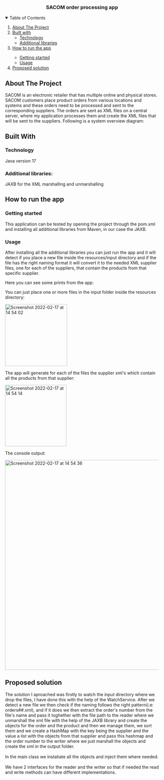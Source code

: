 <!-- PROJECT LOGO -->


<h3 align="center"> SACOM order processing app </h3>



<!-- TABLE OF CONTENTS -->
<details open="open">
  <summary>Table of Contents</summary>
  <ol>
    <li>
      <a href="#about-the-project">About The Project</a>
    </li>
    <li>
      <a href="#built-with">Built with</a>
      <ul>
        <li><a href="#technology">Technology</a></li>
        <li><a href="#additional-libraries">Additional libraries</a></li>
      </ul>
    </li>
    <li><a href="#how-to-run-the-app">How to run the app</a></li>
      <ul>
        <li><a href="#getting-started">Getting started</a></li>
        <li><a href="#usage">Usage</a></li>
      </ul>
    <li><a href="#proposed-solution">Proposed solution</a></li>
  </ol>
</details>



<!-- ABOUT THE PROJECT -->
## About The Project

SACOM is an electronic retailer that has multiple online and physical stores.</br>
SACOM customers place product orders from various locations and systems and these orders need to be
processed and sent to the corresponding suppliers.
The orders are sent as XML files on a central server, where my application processes them and
create the XML files that will be sent to the suppliers. Following is a system overview diagram:


## Built With

### Technology
Java version 17

### Additional libraries:
JAXB for the XML marshalling and unmarshalling




<!-- How to run the app -->
## How to run the app

### Getting started
This application can be tested by opening the project through the pom.xml and installing all additional libraries from Maven, in our case the JAXB.

### Usage

After installing all the additional libraries you can just run the app and it will detect if you place a new file inside the resources/input directory and if the file 
has the right naming format it will convert it to the needed XML supplier files, one for each of the suppliers, that contain the products from that specific supplier.

Here you can see some prints from the app: </br>
<p>You can just place one or more files in the input folder inside the resources directory:</p>
<img width="203" alt="Screenshot 2022-02-17 at 14 54 02" src="https://user-images.githubusercontent.com/37214035/154486252-318a0dd8-0ea0-4f12-a495-5b754501f83c.png">

<p>The app will generate for each of the files the supplier xml's which contain all the products from that supplier:</p>
<img width="201" alt="Screenshot 2022-02-17 at 14 54 14" src="https://user-images.githubusercontent.com/37214035/154486279-be778918-40f3-4ce0-b0a5-3e35bc95c858.png">

<p>The console output:</p>
<img width="688" alt="Screenshot 2022-02-17 at 14 54 36" src="https://user-images.githubusercontent.com/37214035/154486301-df0ddaa9-8e39-4207-8953-f900f23ab250.png">



<!-- Proposed solution -->
## Proposed solution
The solution I aproached was firstly to watch the input directory where we drop the files, I have done this 
with the help of the WatchService. After we detect a new file we then check if the naming follows the right pattern(i.e: orders##.xml), and if it does we then extract the order's number from 
the file's name and pass it toghether with the file path to the reader where we unmarshall the xml file with the help of the JAXB library and create the objects for the order and the product and then we manage them,
we sort them and we create a HashMap with the key being the supplier and the value
a list with the objects from that supplier and pass this hashmap and the order number to the writer where we just marshall the objects and create the xml in the output folder.
</br>
</br>
In the main class we instatiate all the objects and inject them where needed.
</br>
</br>
We have 2 interfaces for the reader and the writer so that if needed the read and write methods can have different implementations. 






